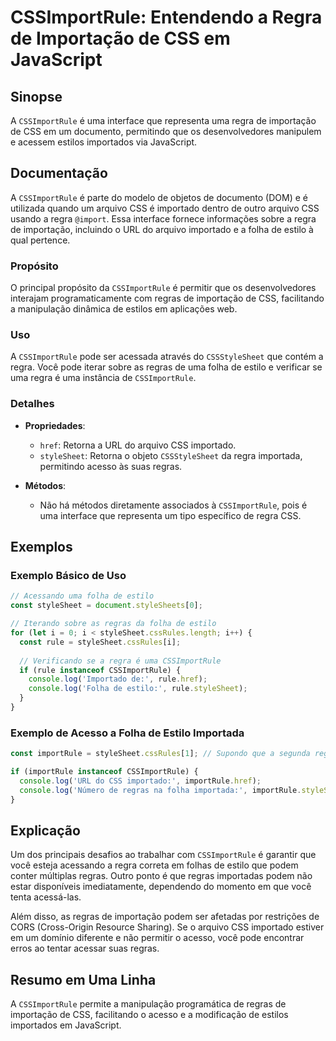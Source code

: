 <!--
Meta Description: # CSSImportRule: Entendendo a Regra de Importação de CSS em JavaScript ## Sinopse A `CSSImportRule` é uma interface que representa uma regra de import...
Meta Keywords: cssimportrule, regra, css, uma, que
-->

# CSSImportRule: Entendendo a Regra de Importação de CSS em JavaScript

## Sinopse
A `CSSImportRule` é uma interface que representa uma regra de importação de CSS em um documento, permitindo que os desenvolvedores manipulem e acessem estilos importados via JavaScript.

## Documentação
A `CSSImportRule` é parte do modelo de objetos de documento (DOM) e é utilizada quando um arquivo CSS é importado dentro de outro arquivo CSS usando a regra `@import`. Essa interface fornece informações sobre a regra de importação, incluindo o URL do arquivo importado e a folha de estilo à qual pertence.

### Propósito
O principal propósito da `CSSImportRule` é permitir que os desenvolvedores interajam programaticamente com regras de importação de CSS, facilitando a manipulação dinâmica de estilos em aplicações web.

### Uso
A `CSSImportRule` pode ser acessada através do `CSSStyleSheet` que contém a regra. Você pode iterar sobre as regras de uma folha de estilo e verificar se uma regra é uma instância de `CSSImportRule`.

### Detalhes
- **Propriedades**:
  - `href`: Retorna a URL do arquivo CSS importado.
  - `styleSheet`: Retorna o objeto `CSSStyleSheet` da regra importada, permitindo acesso às suas regras.
  
- **Métodos**:
  - Não há métodos diretamente associados à `CSSImportRule`, pois é uma interface que representa um tipo específico de regra CSS.

## Exemplos
### Exemplo Básico de Uso
```javascript
// Acessando uma folha de estilo
const styleSheet = document.styleSheets[0];

// Iterando sobre as regras da folha de estilo
for (let i = 0; i < styleSheet.cssRules.length; i++) {
  const rule = styleSheet.cssRules[i];
  
  // Verificando se a regra é uma CSSImportRule
  if (rule instanceof CSSImportRule) {
    console.log('Importado de:', rule.href);
    console.log('Folha de estilo:', rule.styleSheet);
  }
}
```

### Exemplo de Acesso a Folha de Estilo Importada
```javascript
const importRule = styleSheet.cssRules[1]; // Supondo que a segunda regra é uma CSSImportRule

if (importRule instanceof CSSImportRule) {
  console.log('URL do CSS importado:', importRule.href);
  console.log('Número de regras na folha importada:', importRule.styleSheet.cssRules.length);
}
```

## Explicação
Um dos principais desafios ao trabalhar com `CSSImportRule` é garantir que você esteja acessando a regra correta em folhas de estilo que podem conter múltiplas regras. Outro ponto é que regras importadas podem não estar disponíveis imediatamente, dependendo do momento em que você tenta acessá-las.

Além disso, as regras de importação podem ser afetadas por restrições de CORS (Cross-Origin Resource Sharing). Se o arquivo CSS importado estiver em um domínio diferente e não permitir o acesso, você pode encontrar erros ao tentar acessar suas regras.

## Resumo em Uma Linha
A `CSSImportRule` permite a manipulação programática de regras de importação de CSS, facilitando o acesso e a modificação de estilos importados em JavaScript.